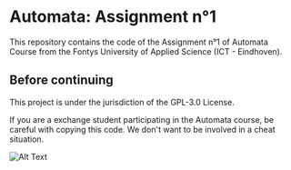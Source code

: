 # Automata: Assignment n°1

This repository contains the code of the Assignment n°1 of Automata Course from the Fontys University of Applied Science (ICT - Eindhoven).

## Before continuing

This project is under the jurisdiction of the GPL-3.0 License.

If you are a exchange student participating in the Automata course, be careful with copying this code. We don't want to be involved in a cheat situation.

![Alt Text](https://media.tenor.com/images/4dc761d53f5bad9863d64de1e6cd8db4/tenor.gif)
